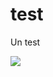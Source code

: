 # test
Un test

![](https://uwaterloo.ca/economics/sites/ca.economics/files/uploads/images/stephanie-lluis.jpg)
